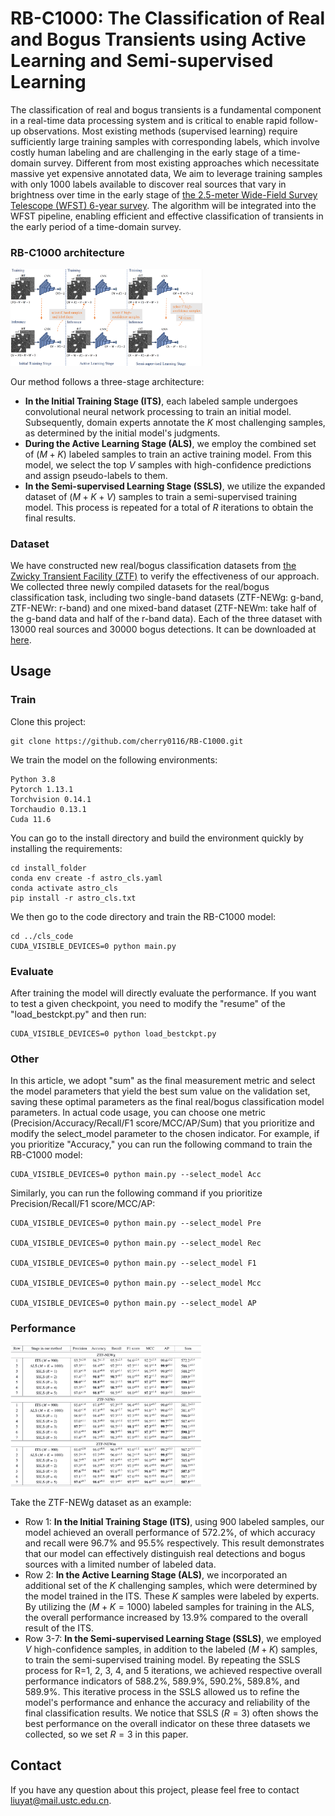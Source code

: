 # RB-C1000: The Classification of Real and Bogus Transients using Active Learning and Semi-supervised Learning

The classification of real and bogus transients is a fundamental component in a real-time data processing system and is critical to enable rapid follow-up observations. Most existing methods (supervised learning) require sufficiently large training samples with corresponding labels, which involve costly human labeling and are challenging in the early stage of a time-domain survey. Different from most existing approaches which necessitate massive yet expensive annotated data, We aim to leverage training samples with only 1000 labels available to discover real sources that vary in brightness over time in the early stage of [the 2.5-meter Wide-Field Survey Telescope (WFST) 6-year survey](https://arxiv.org/abs/2306.07590). The algorithm will be integrated into the WFST pipeline, enabling efficient and effective classification of transients in the early period of a time-domain survey.

### RB-C1000 architecture

<img src="picture/pipeline.png" alt="vis2" style="zoom:30%;" />

Our method follows a three-stage architecture:    
- **In the Initial Training Stage (ITS)**, each labeled sample undergoes convolutional neural network processing to train an initial model. Subsequently, domain experts annotate the $K$ most challenging samples, as determined by the initial model's judgments.   
- **During the Active Learning Stage (ALS)**, we employ the combined set of $(M+K)$ labeled samples to train an active training model. From this model, we select the top $V$ samples with high-confidence predictions and assign pseudo-labels to them.   
- **In the Semi-supervised Learning Stage (SSLS)**, we utilize the expanded dataset of $(M+K+V)$ samples to train a semi-supervised training model. This process is repeated for a total of $R$ iterations to obtain the final results.  

### Dataset

We have constructed new real/bogus classification datasets from [the Zwicky Transient Facility (ZTF)](https://arxiv.org/abs/1902.01932) to verify the effectiveness of our approach. We collected three newly compiled datasets for the real/bogus classification task, including two single-band datasets (ZTF-NEWg: g-band, ZTF-NEWr: r-band) and one mixed-band dataset (ZTF-NEWm: take half of the g-band data and half of the r-band data). Each of the three dataset with 13000 real sources and 30000 bogus detections. It can be downloaded at [here](https://drive.google.com/drive/folders/13KeDOe6O9D3VGYM2l7FwT4U3SlsaB3qN?usp=sharing).

## Usage
### Train

Clone this project:

    git clone https://github.com/cherry0116/RB-C1000.git

We train the model on the following environments:

    Python 3.8
    Pytorch 1.13.1
    Torchvision 0.14.1 
    Torchaudio 0.13.1
    Cuda 11.6

You can go to the install directory and build the environment quickly by installing the requirements:

    cd install_folder
    conda env create -f astro_cls.yaml
    conda activate astro_cls
    pip install -r astro_cls.txt

We then go to the code directory and train the RB-C1000 model:
    
    cd ../cls_code
    CUDA_VISIBLE_DEVICES=0 python main.py

### Evaluate

After training the model will directly evaluate the performance. If you want to test a given checkpoint, you need to modify the "resume" of the "load_bestckpt.py" and then run:

    CUDA_VISIBLE_DEVICES=0 python load_bestckpt.py

### Other
In this article, we adopt "sum" as the final measurement metric and select the model parameters that yield the best sum value on the validation set, saving these optimal parameters as the final real/bogus classification model parameters. In actual code usage, you can choose one metric (Precision/Accuracy/Recall/F1 score/MCC/AP/Sum) that you prioritize and modify the select_model parameter to the chosen indicator.
For example, if you prioritize "Accuracy," you can run the following command to train the RB-C1000 model:

    CUDA_VISIBLE_DEVICES=0 python main.py --select_model Acc

Similarly, you can run the following command if you prioritize Precision/Recall/F1 score/MCC/AP:

    CUDA_VISIBLE_DEVICES=0 python main.py --select_model Pre
    
    CUDA_VISIBLE_DEVICES=0 python main.py --select_model Rec
    
    CUDA_VISIBLE_DEVICES=0 python main.py --select_model F1

    CUDA_VISIBLE_DEVICES=0 python main.py --select_model Mcc

    CUDA_VISIBLE_DEVICES=0 python main.py --select_model AP

### Performance

<img src="picture/results.png" alt="vis2" style="zoom:30%;" />

Take the ZTF-NEWg dataset as an example:

- Row 1: **In the Initial Training Stage (ITS)**, using 900 labeled samples, our model achieved an overall performance of 572.2\%, of which accuracy and recall were 96.7\% and 95.5\% respectively. This result demonstrates that our model can effectively distinguish real detections and bogus sources with a limited number of labeled data.
- Row 2: **In the Active Learning Stage (ALS)**, we incorporated an additional set of the $K$ challenging samples, which were determined by the model trained in the ITS. These $K$ samples were labeled by experts. By utilizing the $(M+K=1000)$ labeled samples for training in the ALS, the overall performance increased by 13.9\% compared to the overall result of the ITS.
- Row 3-7: **In the Semi-supervised Learning Stage (SSLS)**, we employed $V$ high-confidence samples, in addition to the labeled $(M+K)$ samples, to train the semi-supervised training model. By repeating the SSLS process for R=1, 2, 3, 4, and 5 iterations, we achieved respective overall performance indicators of 588.2\%, 589.9\%, 590.2\%, 589.8\%, and 589.9\%. This iterative process in the SSLS allowed us to refine the model's performance and enhance the accuracy and reliability of the final classification results. We notice that SSLS $(R = 3)$ often shows the best performance on the overall indicator on these three datasets we collected, so we set $R = 3$ in this paper.

## Contact

If you have any question about this project, please feel free to contact liuyat@mail.ustc.edu.cn.
